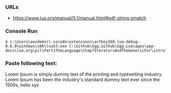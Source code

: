 ### URLs
* https://www.lua.org/manual/5.1/manual.html#pdf-string.gmatch
### Console Run
```
$ c:\Users\aozdemir\.vscode\extensions\actboy168.lua-debug-0.6.0\windows\x86\lua53.exe C:\Github\Ggg.Github\Ggg.Lua\apps\app-docs\lua.org\pil\Part1TheLanguage\Chap7IteratorsAndTheGenericFor\intro7TrueIterators\intro.lua
```

### Paste following text:
Lorem Ipsum is simply dummy text of the printing and typesetting industry. 
Lorem Ipsum has been the industry's standard dummy text ever since the 1500s, 
hello
xyz

